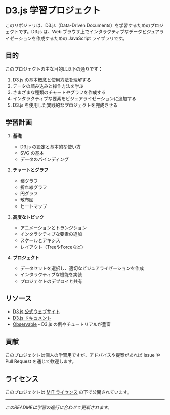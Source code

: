 # D3.js 学習プロジェクト

このリポジトリは、D3.js（Data-Driven Documents）を学習するためのプロジェクトです。D3.js は、Web ブラウザ上でインタラクティブなデータビジュアライゼーションを作成するための JavaScript ライブラリです。

## 目的

このプロジェクトの主な目的は以下の通りです：

1. D3.js の基本概念と使用方法を理解する
2. データの読み込みと操作方法を学ぶ
3. さまざまな種類のチャートやグラフを作成する
4. インタラクティブな要素をビジュアライゼーションに追加する
5. D3.js を使用した実践的なプロジェクトを完成させる

## 学習計画

1. **基礎**
   - D3.js の設定と基本的な使い方
   - SVG の基本
   - データのバインディング

2. **チャートとグラフ**
   - 棒グラフ
   - 折れ線グラフ
   - 円グラフ
   - 散布図
   - ヒートマップ

3. **高度なトピック**
   - アニメーションとトランジション
   - インタラクティブな要素の追加
   - スケールとアキシス
   - レイアウト（TreeやForceなど）

4. **プロジェクト**
   - データセットを選択し、適切なビジュアライゼーションを作成
   - インタラクティブな機能を実装
   - プロジェクトのデプロイと共有

## リソース

- [D3.js 公式ウェブサイト](https://d3js.org/)
- [D3.js ドキュメント](https://github.com/d3/d3/wiki)
- [Observable](https://observablehq.com/) - D3.js の例やチュートリアルが豊富


## 貢献

このプロジェクトは個人の学習用ですが、アドバイスや提案があれば Issue や Pull Request を通じて歓迎します。

## ライセンス

このプロジェクトは [MIT ライセンス](LICENSE) の下で公開されています。

---

*このREADMEは学習の進行に合わせて更新されます。*
